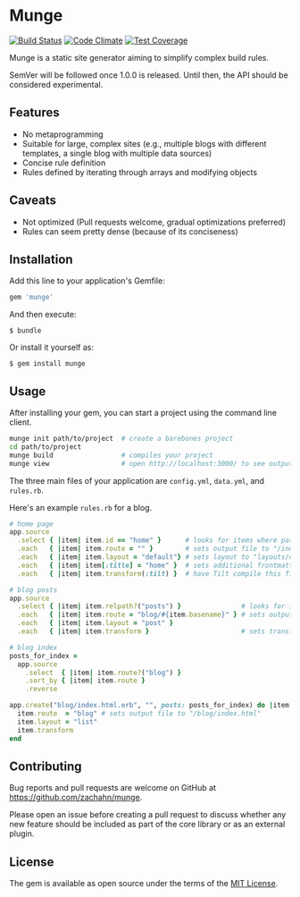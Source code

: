 # Munge

[![Build Status](https://travis-ci.org/zachahn/munge.svg?branch=master)](https://travis-ci.org/zachahn/munge)
[![Code Climate](https://codeclimate.com/github/zachahn/munge/badges/gpa.svg)](https://codeclimate.com/github/zachahn/munge)
[![Test Coverage](https://codeclimate.com/github/zachahn/munge/badges/coverage.svg)](https://codeclimate.com/github/zachahn/munge/coverage)

Munge is a static site generator aiming to simplify complex build rules.

SemVer will be followed once 1.0.0 is released.
Until then,
the API should be considered experimental.


## Features

- No metaprogramming
- Suitable for large, complex sites (e.g., multiple blogs with different templates, a single blog with multiple data sources)
- Concise rule definition
- Rules defined by iterating through arrays and modifying objects


## Caveats

- Not optimized (Pull requests welcome, gradual optimizations preferred)
- Rules can seem pretty dense (because of its conciseness)


## Installation

Add this line to your application's Gemfile:

```ruby
gem 'munge'
```

And then execute:

    $ bundle

Or install it yourself as:

    $ gem install munge


## Usage

After installing your gem, you can start a project using the command line client.

```bash
munge init path/to/project  # create a barebones project
cd path/to/project
munge build                 # compiles your project
munge view                  # open http://localhost:3000/ to see output
```

The three main files of your application are `config.yml`, `data.yml`, and `rules.rb`.

Here's an example `rules.rb` for a blog.

```ruby
# home page
app.source
  .select { |item| item.id == "home" }      # looks for items where path is "src/home.*"
  .each   { |item| item.route = "" }        # sets output file to "/index.html"
  .each   { |item| item.layout = "default"} # sets layout to "layouts/default.*"
  .each   { |item| item[:title] = "home" }  # sets additional frontmatter variables
  .each   { |item| item.transform(:tilt) }  # have Tilt compile this file

# blog posts
app.source
  .select { |item| item.relpath?("posts") }               # looks for items in "src/posts/**/*"
  .each   { |item| item.route = "blog/#{item.basename}" } # sets output file to "/blog/#{basename}/index.html"
  .each   { |item| item.layout = "post" }
  .each   { |item| item.transform }                       # sets transform to Tilt (default)

# blog index
posts_for_index =
  app.source
    .select  { |item| item.route?("blog") }
    .sort_by { |item| item.route }
    .reverse

app.create("blog/index.html.erb", "", posts: posts_for_index) do |item|
  item.route  = "blog" # sets output file to "/blog/index.html"
  item.layout = "list"
  item.transform
end
```


## Contributing

Bug reports and pull requests are welcome on GitHub at https://github.com/zachahn/munge.

Please open an issue before creating a pull request to discuss whether any new feature should be included as part of the core library or as an external plugin.


## License

The gem is available as open source under the terms of the [MIT License](http://opensource.org/licenses/MIT).
